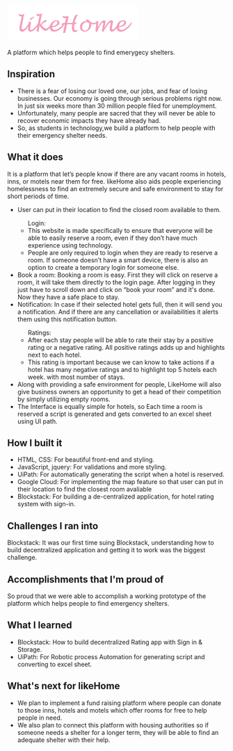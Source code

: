 ![](images/logo.png)

A platform which helps people to find emerygecy shelters.


## Inspiration
<ul>
<li>
There is a fear of losing  our loved one, our jobs, and fear of losing businesses. Our economy is going through serious problems right now. In just six weeks more than 30 million people filed for unemployment. 
</li>
<li>Unfortunately, many people are sacred that they will never be able to recover economic impacts they have already had. 
</li>
<li>So, as students in technology,we build a platform to help people with their emergency shelter needs.</li>
</ul>

## What it does
It is a platform that let’s people know if there are any vacant rooms in hotels, inns, or motels near them for free. likeHome also aids people experiencing homelessness to find an extremely secure and safe environment to stay for short periods of time.  
<ul>
<li>
User can put in their location to find the closed room available to them.
</li>
<ul>Login:
<li>
This website is made specifically to ensure that everyone will be able to easily reserve a room, even if they don’t have much experience using technology. 
</li>
<li>
People are only required to login when they are ready to reserve a room. If someone doesn’t have a smart device, there is also an option to create a temporary login for someone else.
</li>
</ul>
<li>Book a room: Booking a room is easy. First they will click on reserve a room, it will take them directly to the login page. After logging in they just have to scroll down and click on “book your room” and it's done. Now they have a safe place to stay. 
</li>
<li>
Notification: In case if their selected hotel gets full, then it will send you a notification. And if there are any cancellation or availabilities it alerts them using this notification button. 
</li>
<ul>Ratings:
<li>After each stay people will be able to rate their stay by a positive rating or a negative rating. All positive ratings adds up and highlights next to each hotel. </li>
<li>This rating is important because we can know to take actions if a hotel has many negative ratings and to highlight top 5 hotels each week. with most number of stays.
</li>
</ul>
<li>Along with providing a safe environment for people, LikeHome will also give business owners an opportunity to get a head of their competition by simply utilizing empty rooms.</li>
<li>The Interface is equally simple for hotels, so Each time a room is reserved a script is generated and gets converted to an excel sheet using UI path. </li>
</ul>

## How I built it
<ul>
<li>HTML, CSS: For beautiful front-end and styling.</li>
<li>JavaScript, jquery: For validations and more styling. </li>
<li>UiPath: For automatically generating the script when a hotel is reserved. </li>
<li>Google Cloud: For implementing the map feature so that user can put in their location to find the closest room avaliable</li>
<li>Blockstack: For building a de-centralized application, for hotel rating system with sign-in. 
</ul>

## Challenges I ran into
Blockstack: It was our first time suing Blockstack, understanding how to build decentralized application and getting it to work was the biggest challenge.

## Accomplishments that I'm proud of
So proud that we were able to accomplish a working prototype of the platform which helps people to find emergency shelters.

## What I learned
<ul>
<li>Blockstack: How to build decentralized Rating app with Sign in & Storage. </li>
<li>UiPath: For Robotic process Automation for generating script and converting to excel sheet. </li>
</ul>

## What's next for likeHome
<ul>
<li>We plan to implement a fund raising platform where people can donate to those inns, hotels and motels which offer rooms for free to help people in need.</li>
 <li>We also plan to connect this platform with housing authorities so if someone needs a shelter for a longer term, they will be able to find an adequate shelter with their help.</li>
</ul>


